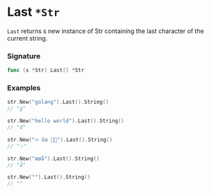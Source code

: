 # Last `*Str`

`Last` returns s new instance of Str containing the last character of the current string.

### Signature

```go
func (s *Str) Last() *Str
```

### Examples

```go
str.New("golang").Last().String()
// "g"

str.New("hello world").Last().String()
// "d"

str.New("🔥 Go 🤩✨").Last().String()
// "✨"

str.New("æøå").Last().String()
// "å"

str.New("").Last().String()
// ""

```
